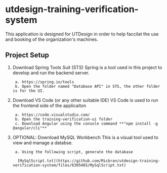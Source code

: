 # utdesign-training-verification-system

This application is designed for UTDesign in order to help faccilat the use and booking of the organization's machines.

## Project Setup
1. Download Spring Tools Suit (STS)
Spring is a tool used in this project to develop and run the backend server. 
        
        a. https://spring.io/tools
        b. Open the folder named "Database API" in STS, the other folder is for the UI.

2. Download VS Code (or any other suitable IDE)
VS Code is used to run the frontend side of the applicaiton

        a. https://code.visualstudio.com/
        b. Open the training-verification-ui folder
        c. Download Angular using the console command **"npm install -g @angular/cli"**
        
3. OPTIONAL: Download MySQL Workbench
This is a visual tool used to view and manage a databse.

        a. Using the following script, generate the database
        
         [MySqlScript.txt](https://github.com/Micbran/utdesign-training-verification-system/files/6305465/MySqlScript.txt)

